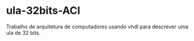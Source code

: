 # ula-32bits-ACI
Trabalho de arquitetura de computadores usando vhdl para descrever uma ula de 32 bits. 
